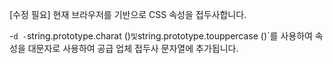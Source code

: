 [수정 필요]
현재 브라우저를 기반으로 CSS 속성을 접두사합니다.

-`d
-`string.prototype.charat ()`및`string.prototype.touppercase ()`를 사용하여 속성을 대문자로 사용하여 공급 업체 접두사 문자열에 추가됩니다.